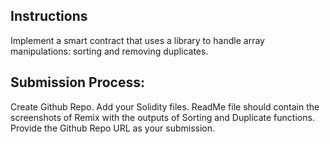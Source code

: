  Instructions
-------------

Implement a smart contract that uses a library to handle array manipulations: sorting and removing duplicates. 

Submission Process:
-------------------

Create Github Repo.
Add your Solidity files.
ReadMe file should contain the screenshots of Remix with the outputs of Sorting and Duplicate functions.
Provide the Github Repo URL as your submission. 
